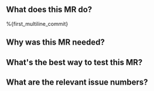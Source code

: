 <!--
This is a general Merge Request template.
Consider choosing a template from the list above if it will match your case more.
-->

## What does this MR do?

%{first_multiline_commit}

## Why was this MR needed?

## What's the best way to test this MR?

## What are the relevant issue numbers?

<!-- template sourced from https://gitlab.com/gitlab-org/gitlab-runner/-/blob/main/.gitlab/merge_request_templates/Default.md -->
